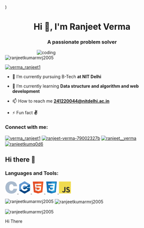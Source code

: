 
)
<h1 align="center">Hi 👋, I'm Ranjeet Verma</h1>
<h3 align="center">A passionate problem solver</h3>

<img align="right" alt="coding" width="400" src="https://user-images.githubusercontent.com/55389276/140866485-8fb1c876-9a8f-4d6a-98dc-08c4981eaf70.gif">

<p align="left"> <img src="https://komarev.com/ghpvc/?username=ranjeetkumarmrj2005&label=Profile%20views&color=0e75b6&style=flat" alt="ranjeetkumarmrj2005" /> </p>

<p align="left"> <a href="https://twitter.com/verma_ranjeet1" target="blank"><img src="https://img.shields.io/twitter/follow/verma_ranjeet1?logo=twitter&style=for-the-badge" alt="verma_ranjeet1" /></a> </p>

- 🔭 I’m currently pursuing B-Tech **at NIT Delhi**

- 🌱 I’m currently learning **Data structure and algorithm and web development**

- 📫 How to reach me **241220044@nitdelhi.ac.in**

- ⚡ Fun fact **✌️**

<h3 align="left">Connect with me:</h3>
<p align="left">
<a href="https://twitter.com/verma_ranjeet1" target="blank"><img align="center" src="https://raw.githubusercontent.com/rahuldkjain/github-profile-readme-generator/master/src/images/icons/Social/twitter.svg" alt="verma_ranjeet1" height="30" width="40" /></a>
<a href="https://linkedin.com/in/ranjeet-verma-79002327b" target="blank"><img align="center" src="https://raw.githubusercontent.com/rahuldkjain/github-profile-readme-generator/master/src/images/icons/Social/linked-in-alt.svg" alt="ranjeet-verma-79002327b" height="30" width="40" /></a>
<a href="https://www.leetcode.com/ranjeet__verma" target="blank"><img align="center" src="https://raw.githubusercontent.com/rahuldkjain/github-profile-readme-generator/master/src/images/icons/Social/leet-code.svg" alt="ranjeet__verma" height="30" width="40" /></a>
<a href="https://auth.geeksforgeeks.org/user/ranjeetkumq0d6" target="blank"><img align="center" src="https://raw.githubusercontent.com/rahuldkjain/github-profile-readme-generator/master/src/images/icons/Social/geeks-for-geeks.svg" alt="ranjeetkumq0d6" height="30" width="40" /></a>
</p>

## Hi there 👋

<h3 align="left">Languages and Tools:</h3>
<p align="left"> 
  <!-- C -->
  <a href="https://www.cprogramming.com/" target="_blank" rel="noreferrer">
    <img src="https://raw.githubusercontent.com/devicons/devicon/master/icons/c/c-original.svg" alt="c" width="40" height="40"/>
  </a> 

  <!-- C++ -->
  <a href="https://www.w3schools.com/cpp/" target="_blank" rel="noreferrer">
    <img src="https://raw.githubusercontent.com/devicons/devicon/master/icons/cplusplus/cplusplus-original.svg" alt="cplusplus" width="40" height="40"/>
  </a> 

  <!-- HTML -->
  <a href="https://developer.mozilla.org/en-US/docs/Web/HTML" target="_blank" rel="noreferrer">
    <img src="https://raw.githubusercontent.com/devicons/devicon/master/icons/html5/html5-original.svg" alt="html5" width="40" height="40"/>
  </a> 

  <!-- CSS -->
  <a href="https://developer.mozilla.org/en-US/docs/Web/CSS" target="_blank" rel="noreferrer">
    <img src="https://raw.githubusercontent.com/devicons/devicon/master/icons/css3/css3-original.svg" alt="css3" width="40" height="40"/>
  </a> 

  <!-- JavaScript -->
  <a href="https://developer.mozilla.org/en-US/docs/Web/JavaScript" target="_blank" rel="noreferrer">
    <img src="https://raw.githubusercontent.com/devicons/devicon/master/icons/javascript/javascript-original.svg" alt="javascript" width="40" height="40"/>
  </a> 
</p>

<!-- Language Stats -->
<p><img align="left" src="https://github-readme-stats.vercel.app/api/top-langs?username=ranjeetkumarmrj2005&show_icons=true&locale=en&layout=compact" alt="ranjeetkumarmrj2005" /></p>

<!-- GitHub Stats -->
<p>&nbsp;<img align="center" src="https://github-readme-stats.vercel.app/api?username=ranjeetkumarmrj2005&show_icons=true&locale=en" alt="ranjeetkumarmrj2005" /></p>

<!-- Streak Stats -->
<p><img align="center" src="https://github-readme-streak-stats.herokuapp.com/?user=ranjeetkumarmrj2005&" alt="ranjeetkumarmrj2005" /></p>
Hi There

<!--
**ranjeetkumarmrj2005/ranjeetkumarmrj2005** is a ✨ _special_ ✨ repository because its `README.md` (this file) appears on your GitHub profile.

Here are some ideas to get you started:

- 🔭 I’m currently working on ...
- 🌱 I’m currently learning ...
- 👯 I’m looking to collaborate on ...
- 🤔 I’m looking for help with ...
- 💬 Ask me about ...
- 📫 How to reach me: ...
- 😄 Pronouns: ...
- ⚡ Fun fact: ...
-->
